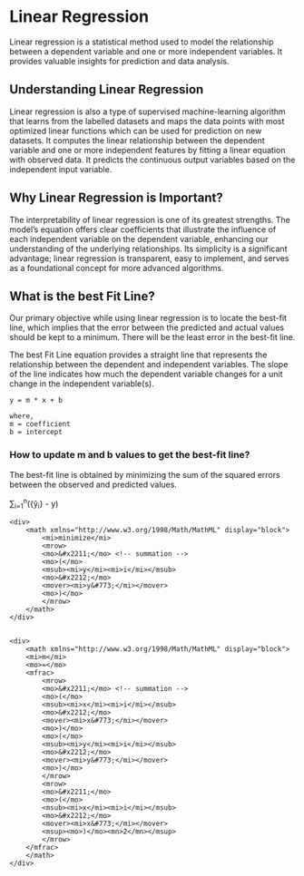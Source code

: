 <div>

#   Linear Regression
Linear regression is a statistical method used to model the relationship between a dependent variable and one or more independent variables. It provides valuable insights for prediction and data analysis. <br>

##  Understanding Linear Regression
Linear regression is also a type of supervised machine-learning algorithm that learns from the labelled datasets and maps the data points with most optimized linear functions which can be used for prediction on new datasets. It computes the linear relationship between the dependent variable and one or more independent features by fitting a linear equation with observed data. It predicts the continuous output variables based on the independent input variable. <br>

##  Why Linear Regression is Important?
The interpretability of linear regression is one of its greatest strengths. The model’s equation offers clear coefficients that illustrate the influence of each independent variable on the dependent variable, enhancing our understanding of the underlying relationships. Its simplicity is a significant advantage; linear regression is transparent, easy to implement, and serves as a foundational concept for more advanced algorithms. <br>

##  What is the best Fit Line?
Our primary objective while using linear regression is to locate the best-fit line, which implies that the error between the predicted and actual values should be kept to a minimum. There will be the least error in the best-fit line.<br>

The best Fit Line equation provides a straight line that represents the relationship between the dependent and independent variables. The slope of the line indicates how much the dependent variable changes for a unit change in the independent variable(s). <br>

```
y = m * x + b

where, 
m = coefficient
b = intercept
```

### How to update m and b values to get the best-fit line? 
The best-fit line is obtained by minimizing the sum of the squared errors between the observed and predicted values.
    <div>
        &sum;<sub>i=1</sub><sup>n</sup>({y&#770;<sub>i</sub>} - y)
    </div>

    <div>
        <math xmlns="http://www.w3.org/1998/Math/MathML" display="block">
            <mi>minimize</mi>
            <mrow>
            <mo>&#x2211;</mo> <!-- summation -->
            <mo>(</mo>
            <msub><mi>y</mi><mi>i</mi></msub>
            <mo>&#x2212;</mo>
            <mover><mi>y&#773;</mi></mover>
            <mo>)</mo>
            </mrow>
        </math>
    </div>


    <div>
        <math xmlns="http://www.w3.org/1998/Math/MathML" display="block">
        <mi>m</mi>
        <mo>=</mo>
        <mfrac>
            <mrow>
            <mo>&#x2211;</mo> <!-- summation -->
            <mo>(</mo>
            <msub><mi>x</mi><mi>i</mi></msub>
            <mo>&#x2212;</mo>
            <mover><mi>x&#773;</mi></mover>
            <mo>)</mo>
            <mo>(</mo>
            <msub><mi>y</mi><mi>i</mi></msub>
            <mo>&#x2212;</mo>
            <mover><mi>y&#773;</mi></mover>
            <mo>)</mo>
            </mrow>
            <mrow>
            <mo>&#x2211;</mo>
            <mo>(</mo>
            <msub><mi>x</mi><mi>i</mi></msub>
            <mo>&#x2212;</mo>
            <mover><mi>x&#773;</mi></mover>
            <msup><mo>)</mo><mn>2</mn></msup>
            </mrow>
        </mfrac>
        </math>
    </div>
</div>